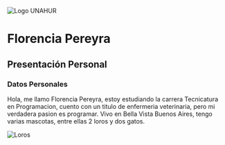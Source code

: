 ![Logo UNAHUR](./UNAHUR.png)

# Florencia Pereyra
## Presentación Personal

### Datos Personales
Hola, me llamo Florencia Pereyra, estoy estudiando la carrera Tecnicatura en Programacion, cuento con un titulo de enfermeria veterinaria, pero mi verdadera pasion es programar. Vivo en Bella Vista Buenos Aires, tengo varias mascotas, entre ellas 2 loros y dos gatos.

![Loros]()

